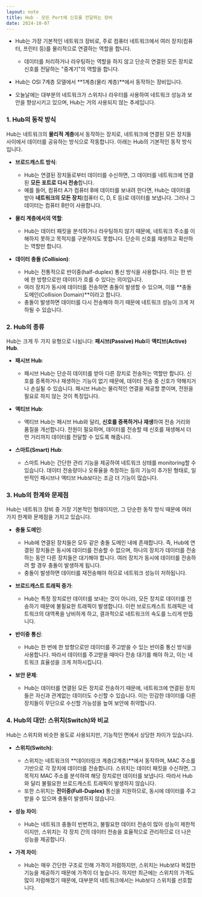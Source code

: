 ```yaml
---
layout: note
title: Hub - 모든 Port에 신호를 전달하는 장비
date: 2024-10-07
---
```





- Hub는 가장 기본적인 네트워크 장비로, 주로 컴퓨터 네트워크에서 여러 장치(컴퓨터, 프린터 등)를 물리적으로 연결하는 역할을 합니다.
    - 데이터를 처리하거나 라우팅하는 역할을 하지 않고 단순히 연결된 모든 장치로 신호를 전달하는 "중계기"의 역할을 합니다.

- Hub는 OSI 7계층 모델에서 **1계층(물리 계층)**에서 동작하는 장비입니다.


- 오늘날에는 대부분의 네트워크가 스위치나 라우터를 사용하여 네트워크 성능과 보안을 향상시키고 있으며, Hub는 거의 사용되지 않는 추세입니다.




### 1. Hub의 동작 방식

Hub는 네트워크의 **물리적 계층**에서 동작하는 장치로, 네트워크에 연결된 모든 장치들 사이에서 데이터를 공유하는 방식으로 작동합니다. 아래는 Hub의 기본적인 동작 방식입니다.

- **브로드캐스트 방식**: 
  - Hub는 연결된 장치들로부터 데이터를 수신하면, 그 데이터를 네트워크에 연결된 **모든 포트로 다시 전송**합니다.
  - 예를 들어, 컴퓨터 A가 컴퓨터 B에 데이터를 보내려 한다면, Hub는 데이터를 받아 **네트워크의 모든 장치**(컴퓨터 C, D, E 등)로 데이터를 보냅니다. 그러나 그 데이터는 컴퓨터 B만이 사용합니다.
  
- **물리 계층에서의 역할**:
  - Hub는 데이터 패킷을 분석하거나 라우팅하지 않기 때문에, 네트워크 주소를 이해하지 못하고 목적지를 구분하지도 못합니다. 단순히 신호를 재생하고 확산하는 역할만 합니다.
  
- **데이터 충돌 (Collision)**:
  - Hub는 전통적으로 반이중(half-duplex) 통신 방식을 사용합니다. 이는 한 번에 한 방향으로만 데이터가 흐를 수 있다는 의미입니다. 
  - 여러 장치가 동시에 데이터를 전송하면 충돌이 발생할 수 있으며, 이를 **충돌 도메인(Collision Domain)**이라고 합니다.
  - 충돌이 발생하면 데이터를 다시 전송해야 하기 때문에 네트워크 성능이 크게 저하될 수 있습니다.

### 2. Hub의 종류

Hub는 크게 두 가지 유형으로 나뉩니다: **패시브(Passive) Hub**와 **액티브(Active) Hub**.

- **패시브 Hub**:
  - 패시브 Hub는 단순히 데이터를 받아 다른 장치로 전송하는 역할만 합니다. 신호를 증폭하거나 재생하는 기능이 없기 때문에, 데이터 전송 중 신호가 약해지거나 손실될 수 있습니다. 패시브 Hub는 물리적인 연결을 제공할 뿐이며, 전원을 필요로 하지 않는 것이 특징입니다.
  
- **액티브 Hub**:
  - 액티브 Hub는 패시브 Hub와 달리, **신호를 증폭하거나 재생**하여 전송 거리와 품질을 개선합니다. 전원이 필요하며, 데이터를 전송할 때 신호를 재생해서 더 먼 거리까지 데이터를 전달할 수 있도록 해줍니다.
  
- **스마트(Smart) Hub**:
  - 스마트 Hub는 간단한 관리 기능을 제공하여 네트워크 상태를 monitoring할 수 있습니다. 데이터 전송량이나 오류율을 측정하는 등의 기능이 추가된 형태로, 일반적인 패시브나 액티브 Hub보다는 조금 더 기능이 많습니다.

### 3. Hub의 한계와 문제점

Hub는 네트워크 장비 중 가장 기본적인 형태이지만, 그 단순한 동작 방식 때문에 여러 가지 한계와 문제점을 가지고 있습니다.

- **충돌 도메인**:
  - Hub에 연결된 장치들은 모두 같은 충돌 도메인 내에 존재합니다. 즉, Hub에 연결된 장치들은 동시에 데이터를 전송할 수 없으며, 하나의 장치가 데이터를 전송하는 동안 다른 장치들은 대기해야 합니다. 여러 장치가 동시에 데이터를 전송하려 할 경우 충돌이 발생하게 됩니다.
  - 충돌이 발생하면 데이터를 재전송해야 하므로 네트워크 성능이 저하됩니다.

- **브로드캐스트 트래픽 증가**:
  - Hub는 특정 장치로만 데이터를 보내는 것이 아니라, 모든 장치로 데이터를 전송하기 때문에 불필요한 트래픽이 발생합니다. 이런 브로드캐스트 트래픽은 네트워크의 대역폭을 낭비하게 하고, 결과적으로 네트워크의 속도를 느리게 만듭니다.
  
- **반이중 통신**:
  - Hub는 한 번에 한 방향으로만 데이터를 주고받을 수 있는 반이중 통신 방식을 사용합니다. 따라서 데이터를 주고받을 때마다 전송 대기를 해야 하고, 이는 네트워크 효율성을 크게 저하시킵니다.

- **보안 문제**:
  - Hub는 데이터를 연결된 모든 장치로 전송하기 때문에, 네트워크에 연결된 장치들은 자신과 관계없는 데이터도 수신할 수 있습니다. 이는 민감한 데이터를 다른 장치들이 무단으로 수신할 가능성을 높여 보안에 취약합니다.

### 4. Hub의 대안: 스위치(Switch)와 비교

Hub는 스위치와 비슷한 용도로 사용되지만, 기능적인 면에서 상당한 차이가 있습니다.

- **스위치(Switch)**:
  - 스위치는 네트워크의 **데이터링크 계층(2계층)**에서 동작하며, MAC 주소를 기반으로 각 장치에 데이터를 전송합니다. 스위치는 데이터 패킷을 수신하면, 그 목적지 MAC 주소를 분석하여 해당 장치로만 데이터를 보냅니다. 따라서 Hub와 달리 불필요한 브로드캐스트 트래픽이 발생하지 않습니다.
  - 또한 스위치는 **전이중(Full-Duplex)** 통신을 지원하므로, 동시에 데이터를 주고받을 수 있으며 충돌이 발생하지 않습니다.
  
- **성능 차이**:
  - Hub는 네트워크 충돌이 빈번하고, 불필요한 데이터 전송이 많아 성능이 제한적이지만, 스위치는 각 장치 간의 데이터 전송을 효율적으로 관리하므로 더 나은 성능을 제공합니다.
  
- **가격 차이**:
  - Hub는 매우 간단한 구조로 인해 가격이 저렴하지만, 스위치는 Hub보다 복잡한 기능을 제공하기 때문에 가격이 더 높습니다. 하지만 최근에는 스위치의 가격도 많이 저렴해졌기 때문에, 대부분의 네트워크에서는 Hub보다 스위치를 선호합니다.